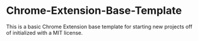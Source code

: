 # Chrome-Extension-Base-Template
This is a basic Chrome Extension base template for starting new projects off of initialized with a MIT license.
